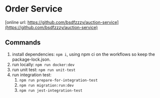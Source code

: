 # Order Service

[online url: https://github.com/bsdfzzzy/auction-service](https://github.com/bsdfzzzy/auction-service)

## Commands

1. install dependencies: `npm i`, using npm ci on the workflows so keep the package-lock.json.
2. run locally: `npm run docker:dev`
3. run unit test: `npm run unit-test`
4. run integration test:
   1. `npm run prepare-for-integration-test`
   2. `npm run migration:run:dev`
   3. `npm run jest-integration-test`
